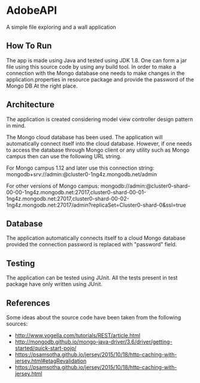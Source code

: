 # AdobeAPI
A simple file exploring and a wall application

## How To Run
The app is made using Java and tested using JDK 1.8. One can form a jar file using this source code by using any build tool. In order to make a connection with the Mongo database one needs to make changes in the application.properties in resource package and provide the password of the Mongo DB At the right place.

## Architecture
The application is created considering model view controller design pattern in mind. 

The Mongo cloud database has been used. The application will automatically connect itself into the cloud database. However, if one needs to access the database through Mongo client or any utility such as Mongo campus then can use the following URL string.

For Mongo campus 1.12 and later use this connection string:
mongodb+srv://admin:<PASSWORD>@cluster0-1ng4z.mongodb.net/admin

For other versions of Mongo campus:
mongodb://admin:<PASSWORD>@cluster0-shard-00-00-1ng4z.mongodb.net:27017,cluster0-shard-00-01-1ng4z.mongodb.net:27017,cluster0-shard-00-02-1ng4z.mongodb.net:27017/admin?replicaSet=Cluster0-shard-0&ssl=true

## Database
The application automatically connects itself to a cloud Mongo database provided the connection password is replaced with "password" field.

## Testing
The application can be tested using JUnit. All the tests present in test package have only written using JUnit.

## References
Some ideas about the source code have been taken from the following sources: 
- http://www.vogella.com/tutorials/REST/article.html
- http://mongodb.github.io/mongo-java-driver/3.6/driver/getting-started/quick-start-pojo/
- https://psamsotha.github.io/jersey/2015/10/18/http-caching-with-jersey.html#etagRevalidation
- https://psamsotha.github.io/jersey/2015/10/18/http-caching-with-jersey.html


